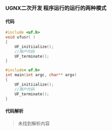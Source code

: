 ### UGNX二次开发 程序运行的运行的两种模式

#### 代码

```cpp
#include <uf.h>
void ufusr( )
{
    UF_initiialize();
    //用户代码
    UF_terminate();
}
```

```cpp
#include< uf.h> 
int main(int argc, char** argv)
{
    UF_initiialize();
    //用户代码
    UF_terminate();
}
```

#### 代码解析
> 未找到解析内容

